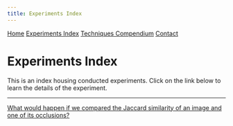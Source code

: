 ```yaml
---
title: Experiments Index
---
```


<head>
    <link rel="stylesheet" href="index.css">
</head>

<div class="topnav">
  <a href="index.html">Home</a>
  <a class="active" href="#Home">Experiments Index</a>
  <a href="#Techniques">Techniques Compendium</a>
  <a href="#Contact">Contact</a>
</div>

<p align="center"><h1><b>Experiments Index</b></h1></p>

This is an index housing conducted experiments. Click on the link below to learn the details of the experiment.

---
<a href="experiments/expm_1.html">What would happen if we compared the Jaccard similarity of an image and one of its occlusions?</a>